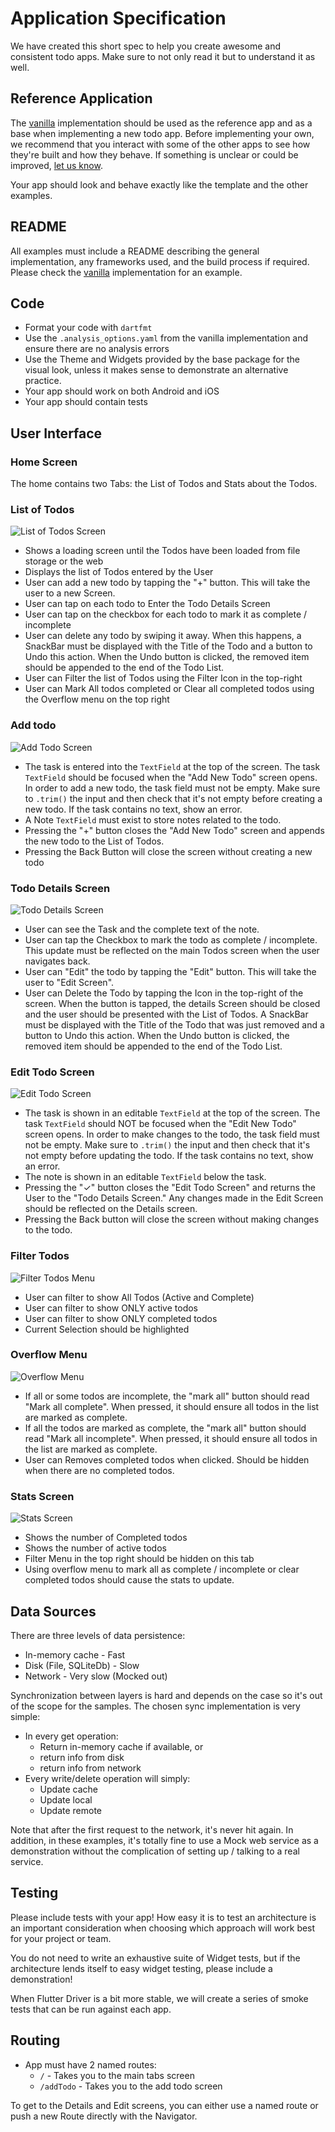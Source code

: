# Application Specification

We have created this short spec to help you create awesome and consistent todo apps. Make sure to not only read it but to understand it as well.

## Reference Application

The [vanilla](https://gitlab.com/brianegan/flutter_architecture_samples/examples/vanilla/) implementation should be used as the reference app and as a base when implementing a new todo app. Before implementing your own, we recommend that you interact with some of the other apps to see how they're built and how they behave. If something is unclear or could be improved, [let us know](https://gitlab.com/brianegan/flutter_architecture_samples/issues).

Your app should look and behave exactly like the template and the other examples.

## README

All examples must include a README describing the general implementation, any frameworks used, and the build process if required. Please check the [vanilla](https://gitlab.com/brianegan/flutter_architecture_samples/examples/vanilla/) implementation for an example.

## Code

- Format your code with `dartfmt`
- Use the `.analysis_options.yaml` from the vanilla implementation and ensure there are no analysis errors
- Use the Theme and Widgets provided by the base package for the visual look, unless it makes sense to demonstrate an alternative practice.
- Your app should work on both Android and iOS 
- Your app should contain tests

## User Interface

### Home Screen

The home contains two Tabs: the List of Todos and Stats about the Todos.  

### List of Todos

![List of Todos Screen](assets/todo-list.png)

  - Shows a loading screen until the Todos have been loaded from file storage or the web
  - Displays the list of Todos entered by the User
  - User can add a new todo by tapping the "+" button. This will take the user to a new Screen.
  - User can tap on each todo to Enter the Todo Details Screen
  - User can tap on the checkbox for each todo to mark it as complete / incomplete
  - User can delete any todo by swiping it away. When this happens, a SnackBar must be displayed with the Title of the Todo and a button to Undo this action. When the Undo button is clicked, the removed item should be appended to the end of the Todo List.
  - User can Filter the list of Todos using the Filter Icon in the top-right
  - User can Mark All todos completed or Clear all completed todos using the Overflow menu on the top right

### Add todo

![Add Todo Screen](assets/add-todo.png)

  - The task is entered into the `TextField` at the top of the screen. The task `TextField` should be focused when the "Add New Todo" screen opens. In order to add a new todo, the task field must not be empty. Make sure to `.trim()` the input and then check that it's not empty before creating a new todo. If the task contains no text, show an error.  
  - A Note `TextField` must exist to store notes related to the todo.
  - Pressing the "+" button closes the "Add New Todo" screen and appends the new todo to the List of Todos.
  - Pressing the Back Button will close the screen without creating a new todo
  
### Todo Details Screen

![Todo Details Screen](assets/todo-details.png)

  - User can see the Task and the complete text of the note.  
  - User can tap the Checkbox to mark the todo as complete / incomplete. This update must be reflected on the main Todos screen when the user navigates back.  
  - User can "Edit" the todo by tapping the "Edit" button. This will take the user to "Edit Screen".
  - User can Delete the Todo by tapping the Icon in the top-right of the screen. When the button is tapped, the details Screen should be closed and the user should be presented with the List of Todos. A SnackBar must be displayed with the Title of the Todo that was just removed and a button to Undo this action. When the Undo button is clicked, the removed item should be appended to the end of the Todo List.  

### Edit Todo Screen

![Edit Todo Screen](assets/edit-todo.png)

  - The task is shown in an editable `TextField` at the top of the screen. The task `TextField` should NOT be focused when the "Edit New Todo" screen opens. In order to make changes to the todo, the task field must not be empty. Make sure to `.trim()` the input and then check that it's not empty before updating the todo. If the task contains no text, show an error.  
  - The note is shown in an editable `TextField` below the task.
  - Pressing the "✓" button closes the "Edit Todo Screen" and returns the User to the "Todo Details Screen." Any changes made in the Edit Screen should be reflected on the Details screen.
  - Pressing the Back button will close the screen without making changes to the todo.

### Filter Todos

![Filter Todos Menu](assets/filter.png)

  - User can filter to show All Todos (Active and Complete)
  - User can filter to show ONLY active todos
  - User can filter to show ONLY completed todos
  - Current Selection should be highlighted

### Overflow Menu

![Overflow Menu](assets/mark-all.png)

  - If all or some todos are incomplete, the "mark all" button should read "Mark all complete". When pressed, it should ensure all todos in the list are marked as complete. 
  - If all the todos are marked as complete, the "mark all" button should read "Mark all incomplete". When pressed, it should ensure all todos in the list are marked as complete.
  - User can Removes completed todos when clicked. Should be hidden when there are no completed todos. 

### Stats Screen

![Stats Screen](assets/stats.png)

  - Shows the number of Completed todos
  - Shows the number of active todos
  - Filter Menu in the top right should be hidden on this tab
  - Using overflow menu to mark all as complete / incomplete or clear completed todos should cause the stats to update. 

## Data Sources

There are three levels of data persistence:

  - In-memory cache - Fast
  - Disk (File, SQLiteDb) - Slow
  - Network - Very slow (Mocked out)
  
Synchronization between layers is hard and depends on the case so it's out of the scope for the samples. The chosen sync implementation is very simple:

  - In every get operation:
    - Return in-memory cache if available, or
    - return info from disk
    - return info from network 
  - Every write/delete operation will simply:
    - Update cache
    - Update local
    - Update remote
    
Note that after the first request to the network, it's never hit again. In addition, in these examples, it's totally fine to use a Mock web service as a demonstration without the complication of setting up / talking to a real service.

## Testing

Please include tests with your app! How easy it is to test an architecture is an important consideration when choosing which approach will work best for your project or team.

You do not need to write an exhaustive suite of Widget tests, but if the architecture lends itself to easy widget testing, please include a demonstration! 

When Flutter Driver is a bit more stable, we will create a series of smoke tests that can be run against each app. 

## Routing

  - App must have 2 named routes: 
    - `/` - Takes you to the main tabs screen
    - `/addTodo` - Takes you to the add todo screen
    
To get to the Details and Edit screens, you can either use a named route or push a new Route directly with the Navigator.